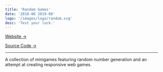 ```yaml
---
title: 'Random Games'
date: '2018-08 2019-08'
logo: '/images/logo/random.svg'
desc: 'Test your luck.'
---
```


[Website &rarr;](https://vncegd.github.io/random)

[Source Code &rarr;](https://github.com/vncegd/random)

---

A collection of minigames featuring random number generation and an attempt at creating responsive web games.